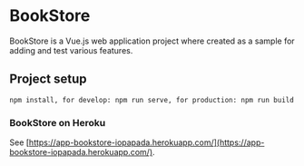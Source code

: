 # BookStore
BookStore is a Vue.js web application project where created as a sample for adding and test various features.

## Project setup
```
npm install, for develop: npm run serve, for production: npm run build
```

### BookStore on Heroku
See [https://app-bookstore-iopapada.herokuapp.com/](https://app-bookstore-iopapada.herokuapp.com/).
